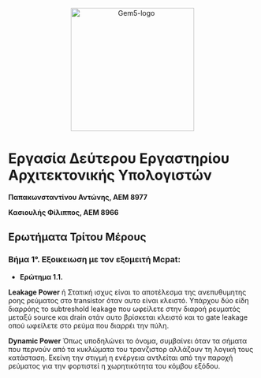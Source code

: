 
<p align="center"><img src="https://arch.cs.ucdavis.edu/assets/images/gem5-logo.png" alt="Gem5-logo" width="250"/></p>

# Εργασία Δεύτερου Εργαστηρίου Αρχιτεκτονικής Υπολογιστών

**Παπακωνσταντίνου Αντώνης, ΑΕΜ 8977**

**Κασιουλής Φίλιππος, ΑΕΜ 8966**

## Ερωτήματα Τρίτου Μέρους
### **Βήμα 1°.** Εξοικειωση με τον εξομειτή Μcpat:

- **Ερώτημα 1.1.**

**Leakage Power**  ή Στατική ισχυς είναι το αποτέλεσμα της ανεπυθυμητης ροης ρεύματος στο  transistor όταν αυτο είναι κλειστό.
Υπάρχου δύο είδη διαρρόης το subtreshold leakage που ωφείλετε στην διαροή ρευματός μεταξύ source και drain οτάν αυτο βρίσκεται κλειστό και το gate leakage οπού ωφείλετε στο ρεύμα που διαρρέι την πύλη.

**Dynamic Power** 
Όπως υποδηλώνει το όνομα, συμβαίνει όταν τα σήματα που περνούν από τα κυκλώματα του τρανζιστορ αλλάζουν τη λογική τους κατάσταση. Εκείνη την στιγμή η ενέργεια  αντλείται από την παροχή ρεύματος για την φορτιστεί η χωρητικότητα του κόμβου εξόδου. 
